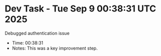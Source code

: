 # Dev Task - Tue Sep  9 00:38:31 UTC 2025
Debugged authentication issue
- Time: 00:38:31
- Notes: This was a key improvement step.
